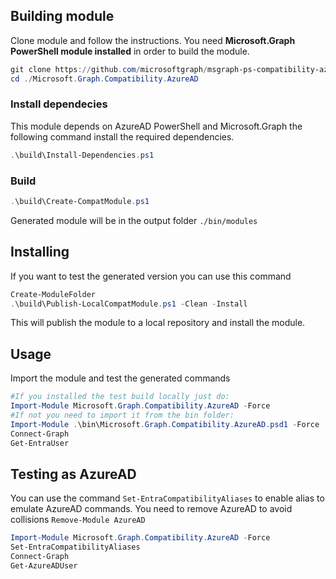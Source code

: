 ## Building module

Clone module and follow the instructions. You need **Microsoft.Graph PowerShell module installed** in order to build the module.

```powershell
git clone https://github.com/microsoftgraph/msgraph-ps-compatibility-azuread.git
cd ./Microsoft.Graph.Compatibility.AzureAD
```

### Install dependecies

This module depends on AzureAD PowerShell and Microsoft.Graph the following command install the required dependencies.

```powershell
.\build\Install-Dependencies.ps1
```


### Build

```powershell
.\build\Create-CompatModule.ps1
```


Generated module will be in the output folder `./bin/modules`

## Installing

If you want to test the generated version you can use this command

```powershell
Create-ModuleFolder
.\build\Publish-LocalCompatModule.ps1 -Clean -Install
```

This will publish the module to a local repository and install the module.

## Usage

Import the module and test the generated commands

```powershell
#If you installed the test build locally just do:
Import-Module Microsoft.Graph.Compatibility.AzureAD -Force
#If not you need to import it from the bin folder:
Import-Module .\bin\Microsoft.Graph.Compatibility.AzureAD.psd1 -Force
Connect-Graph
Get-EntraUser
```

## Testing as AzureAD

You can use the command `Set-EntraCompatibilityAliases` to enable alias to emulate AzureAD commands. You need to remove AzureAD to avoid collisions `Remove-Module AzureAD`

```powershell
Import-Module Microsoft.Graph.Compatibility.AzureAD -Force
Set-EntraCompatibilityAliases
Connect-Graph
Get-AzureADUser
```
